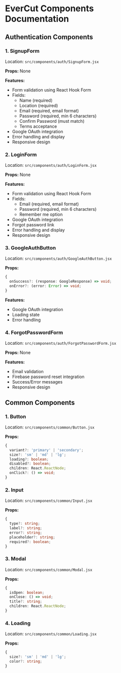 # EverCut Components Documentation

## Authentication Components

### 1. SignupForm
Location: `src/components/auth/SignupForm.jsx`

**Props:** None

**Features:**
- Form validation using React Hook Form
- Fields:
  - Name (required)
  - Location (required)
  - Email (required, email format)
  - Password (required, min 6 characters)
  - Confirm Password (must match)
  - Terms acceptance
- Google OAuth integration
- Error handling and display
- Responsive design

### 2. LoginForm
Location: `src/components/auth/LoginForm.jsx`

**Props:** None

**Features:**
- Form validation using React Hook Form
- Fields:
  - Email (required, email format)
  - Password (required, min 6 characters)
  - Remember me option
- Google OAuth integration
- Forgot password link
- Error handling and display
- Responsive design

### 3. GoogleAuthButton
Location: `src/components/auth/GoogleAuthButton.jsx`

**Props:**
```typescript
{
  onSuccess?: (response: GoogleResponse) => void;
  onError?: (error: Error) => void;
}
```

**Features:**
- Google OAuth integration
- Loading state
- Error handling

### 4. ForgotPasswordForm
Location: `src/components/auth/ForgotPasswordForm.jsx`

**Props:** None

**Features:**
- Email validation
- Firebase password reset integration
- Success/Error messages
- Responsive design

## Common Components

### 1. Button
Location: `src/components/common/Button.jsx`

**Props:**
```typescript
{
  variant?: 'primary' | 'secondary';
  size?: 'sm' | 'md' | 'lg';
  loading?: boolean;
  disabled?: boolean;
  children: React.ReactNode;
  onClick?: () => void;
}
```

### 2. Input
Location: `src/components/common/Input.jsx`

**Props:**
```typescript
{
  type?: string;
  label?: string;
  error?: string;
  placeholder?: string;
  required?: boolean;
}
```

### 3. Modal
Location: `src/components/common/Modal.jsx`

**Props:**
```typescript
{
  isOpen: boolean;
  onClose: () => void;
  title?: string;
  children: React.ReactNode;
}
```

### 4. Loading
Location: `src/components/common/Loading.jsx`

**Props:**
```typescript
{
  size?: 'sm' | 'md' | 'lg';
  color?: string;
}
```
